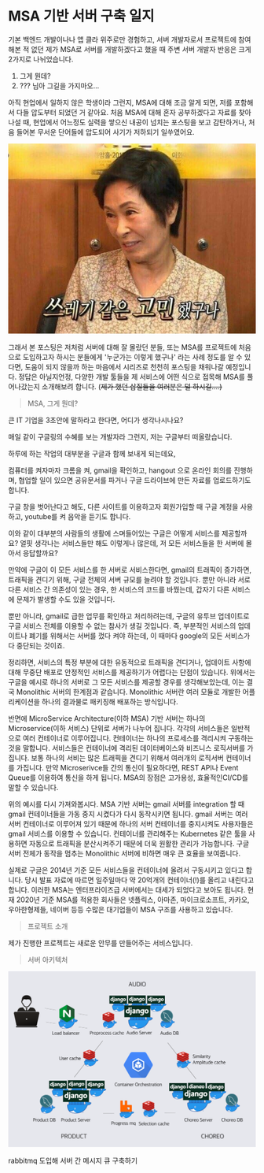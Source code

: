 # MSA 기반 서버 구축 일지

기본 백엔드 개발이나나 앱 클라 위주로만 경험하고, 서버 개발자로서 프로젝트에 참여해본 적 없던 제가 MSA로 서버를 개발하겠다고 했을 때 주변 서버 개발자 반응은 크게 2가지로 나뉘었습니다.

1. 그게 뭔데?
2. ??? 님아 그길을 가지마오...

아직 현업에서 일하지 않은 학생이라 그런지, MSA에 대해 조금 알게 되면, 저를 포함해서 다들 압도부터 되었던 거 같아요. 처음 MSA에 대해 혼자 공부하겠다고 자료를 찾아나설 때, 현업에서 어느정도 실력을 쌓으신 내공이 넘치는 포스팅을 보고 감탄하거나, 처음 들어본 무서운 단어들에 압도되어 사기가 저하되기 일쑤였어요.

![Untitled.png](../images/MSA-post/Untitled.png?raw=true)

그래서 본 포스팅은 저처럼 서버에 대해 잘 몰랐던 분들, 또는 MSA를 프로젝트에 처음으로 도입하고자 하시는 분들에게 '누군가는 이렇게 했구나' 라는 사례 정도를 알 수 있다면, 도움이 되지 않을까 하는 마음에서 시리즈로 천천히 포스팅을 채워나갈 예정입니다. 정답은 아닐지언정, 다양한 개발 툴들을 제 서비스에 어떤 식으로 접목해 MSA를 풀어나갔는지 소개해보려 합니다. (~~제가 했던 삽질들을 여러분은 덜 하시길....)~~

> MSA, 그게 뭔데?

큰 IT 기업을 3초안에 말하라고 한다면, 어디가 생각나시나요?

매일 같이 구글링의 수혜를 보는 개발자라 그런지, 저는 구글부터 떠올랐습니다.

하루에 하는 작업의 대부분을 구글과 함께 보내게 되는데요,

컴퓨터를 켜자마자 크롬을 켜, gmail을 확인하고, hangout 으로 온라인 회의를 진행하며, 협업할 일이 있으면 공유문서를 파거나 구글 드라이브에 만든 자료를 업로드하기도 합니다.

구글 창을 벗어난다고 해도, 다른 사이트를 이용하고자 회원가입할 때 구글 계정을 사용하고, youtube를 켜 음악을 듣기도 합니다.

이와 같이 대부분의 사람들의 생활에 스며들어있는 구글은 어떻게 서비스를 제공할까요? 얼핏 생각나는 서비스들만 해도 이렇게나 많은데, 저 모든 서비스들을 한 서버에 몰아서 응답할까요?

만약에 구글이 이 모든 서비스를 한 서버로 서비스한다면, gmail의 트래픽이 증가하면, 트래픽을 견디기 위해, 구글 전체의 서버 규모를 늘려야 할 것입니다. 뿐만 아니라 서로 다른 서비스 간 의존성이 있는 경우, 한 서비스의 코드를 바꿨는데, 갑자기 다른 서비스에 문제가 발생할 수도 있을 것입니다.

뿐만 아니라, gmail로 급한 업무를 확인하고 처리하려는데, 구글의 유투브 업데이트로 구글 서비스 전체를 이용할 수 없는 참사가 생길 것입니다. 즉, 부분적인 서비스의 업데이트나 폐기를 위해서는 서버를 껐다 켜야 하는데, 이 때마다 google의 모든 서비스가 다 중단되는 것이죠.

정리하면, 서비스의 특정 부분에 대한 유동적으로 트래픽을 견디거나, 업데이트 사항에 대해 무중단 배포로 안정적인 서비스를 제공하기가 어렵다는 단점이 있습니다. 위에서는 구글을 예시로 하나의 서버로 그 모든 서비스를 제공할 경우를 생각해보았는데, 이는 결국 Monolithic 서버의 한계점과 같습니다. Monolithic 서버란 여러 모듈로 개발한 어플리케이션을 하나의 결과물로 패키징해 배포하는 방식입니다. 

반면에 MicroService Architecture(이하 MSA) 기반 서버는 하나의 Microservice(이하 서비스) 단위로 서버가 나누어 집니다. 각각의 서비스들은 일반적으로 여러 컨테이너로 이루어집니다. 컨테이너는 하나의 프로세스를 격리시켜 구동하는 것을 말합니다. 서비스들은 컨테이너에 격리된 데이터베이스와 비즈니스 로직서버를 가집니다. 보통 하나의 서비는 많은 트래픽을 견디기 위해서 여러개의 로직서버 컨테이너를 가집니다. 만약 Microserivce들 간의 통신이 필요하다면, REST API나 Event Queue를 이용하여 통신을 하게 됩니다. MSA의 장점은 고가용성, 효율적인CI/CD를 말할 수 있습니다. 

위의 예시를 다시 가져와봅시다. MSA 기반 서버는 gmail 서버를 integration 할 때 gmail 컨테이너들을 가동 중지 시켰다가 다시 동작시키면 됩니다. gmail 서버는 여러 서버 컨테이너로 이루어져 있기 때문에 하나의 서버 컨테이너를 중지시켜도 사용자들은 gmail 서비스를 이용할 수 있습니다. 컨테이너를 관리해주는 Kubernetes 같은 툴을 사용하면 자동으로 트래픽을 분산시켜주기 때문에 더욱 원활한 관리가 가능합니다. 구글 서버 전체가 동작을 멈추는 Monolithic 서버에 비하면 매우 큰 효율을 보여줍니다.

실제로 구글은 2014년 기준 모든 서비스들을 컨테이너에 올려서 구동시키고 있다고 합니다. 당시 발표 자료에 따르면 일주일마다 약 20억개의 컨테이너(!)를 올리고 내린다고 합니다. 이러한 MSA는 엔터프라이즈급 서버에서는 대세가 되었다고 보아도 됩니다. 현재 2020년 기준 MSA를 적용한 회사들은 넷플릭스, 아마존, 마이크로소프트, 카카오, 우아한형제들, 네이버 등등 수많은 대기업들이 MSA 구조를 사용하고 있습니다.

> 프로젝트 소개

제가 진행한 프로젝트는 새로운 안무를 만들어주는 서비스입니다. 

> 서버 아키텍처

![service_architecture.png](../images/MSA-post/service_architecture.png?raw=true)

> 

rabbitmq 도입해 서버 간 메시지 큐 구축하기